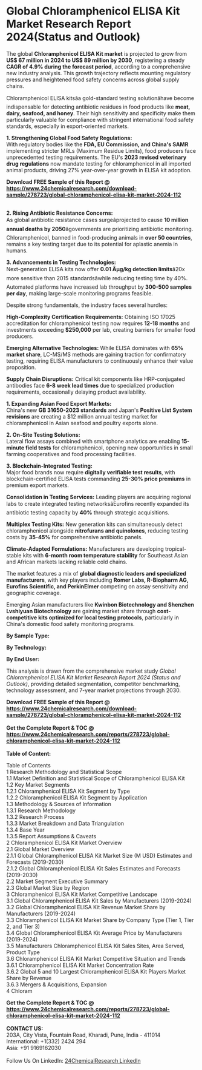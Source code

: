 <h1>Global Chloramphenicol ELISA Kit Market Research Report 2024(Status and Outlook)</h1><p>The global <strong>Chloramphenicol ELISA Kit market</strong> is projected to grow from <strong>US$ 67 million in 2024 to US$ 89 million by 2030</strong>, registering a steady <strong>CAGR of 4.9% during the forecast period</strong>, according to a comprehensive new industry analysis. This growth trajectory reflects mounting regulatory pressures and heightened food safety concerns across global supply chains.</p><p>Chloramphenicol ELISA kitsâa gold-standard testing solutionâhave become indispensable for detecting antibiotic residues in food products like <strong>meat, dairy, seafood, and honey</strong>. Their high sensitivity and specificity make them particularly valuable for compliance with stringent international food safety standards, especially in export-oriented markets.</p><p><strong>1. Strengthening Global Food Safety Regulations:</strong><br>
With regulatory bodies like the <strong>FDA, EU Commission, and China's SAMR</strong> implementing stricter MRLs (Maximum Residue Limits), food producers face unprecedented testing requirements. The EU's <strong>2023 revised veterinary drug regulations</strong> now mandate testing for chloramphenicol in all imported animal products, driving 27% year-over-year growth in ELISA kit adoption.</p><div><b>Download FREE Sample of this Report @ 
            <a href="https://www.24chemicalresearch.com/download-sample/278723/global-chloramphenicol-elisa-kit-market-2024-112">
            https://www.24chemicalresearch.com/download-sample/278723/global-chloramphenicol-elisa-kit-market-2024-112</a></b></div><br><p><strong>2. Rising Antibiotic Resistance Concerns:</strong><br>
As global antibiotic resistance cases surgeâprojected to cause <strong>10 million annual deaths by 2050</strong>âgovernments are prioritizing antibiotic monitoring. Chloramphenicol, banned in food-producing animals in <strong>over 50 countries</strong>, remains a key testing target due to its potential for aplastic anemia in humans.</p><p><strong>3. Advancements in Testing Technologies:</strong><br>
Next-generation ELISA kits now offer <strong>0.01 Âµg/kg detection limits</strong>â20x more sensitive than 2015 standardsâwhile reducing testing time by 40%. Automated platforms have increased lab throughput by <strong>300-500 samples per day</strong>, making large-scale monitoring programs feasible.</p><p>Despite strong fundamentals, the industry faces several hurdles:</p><p><strong>High-Complexity Certification Requirements:</strong> Obtaining ISO 17025 accreditation for chloramphenicol testing now requires <strong>12-18 months</strong> and investments exceeding <strong>$250,000</strong> per lab, creating barriers for smaller food producers.</p><p><strong>Emerging Alternative Technologies:</strong> While ELISA dominates with <strong>65% market share</strong>, LC-MS/MS methods are gaining traction for confirmatory testing, requiring ELISA manufacturers to continuously enhance their value proposition.</p><p><strong>Supply Chain Disruptions:</strong> Critical kit components like HRP-conjugated antibodies face <strong>6-8 week lead times</strong> due to specialized production requirements, occasionally delaying product availability.</p><p><strong>1. Expanding Asian Food Export Markets:</strong><br>
China's new <strong>GB 31650-2023 standards</strong> and Japan's <strong>Positive List System revisions</strong> are creating a $12 million annual testing market for chloramphenicol in Asian seafood and poultry exports alone.</p><p><strong>2. On-Site Testing Solutions:</strong><br>
Lateral flow assays combined with smartphone analytics are enabling <strong>15-minute field tests</strong> for chloramphenicol, opening new opportunities in small farming cooperatives and food processing facilities.</p><p><strong>3. Blockchain-Integrated Testing:</strong><br>
Major food brands now require <strong>digitally verifiable test results</strong>, with blockchain-certified ELISA tests commanding <strong>25-30% price premiums</strong> in premium export markets.</p><p><strong>Consolidation in Testing Services:</strong> Leading players are acquiring regional labs to create integrated testing networksâEurofins recently expanded its antibiotic testing capacity by <strong>40%</strong> through strategic acquisitions.</p><p><strong>Multiplex Testing Kits:</strong> New generation kits can simultaneously detect chloramphenicol alongside <strong>nitrofurans and quinolones</strong>, reducing testing costs by <strong>35-45%</strong> for comprehensive antibiotic panels.</p><p><strong>Climate-Adapted Formulations:</strong> Manufacturers are developing tropical-stable kits with <strong>6-month room temperature stability</strong> for Southeast Asian and African markets lacking reliable cold chains.</p><p>The market features a mix of <strong>global diagnostic leaders and specialized manufacturers</strong>, with key players including <strong>Romer Labs, R-Biopharm AG, Eurofins Scientific, and PerkinElmer</strong> competing on assay sensitivity and geographic coverage.</p><p>Emerging Asian manufacturers like <strong>Kwinbon Biotechnology and Shenzhen Lvshiyuan Biotechnology</strong> are gaining market share through <strong>cost-competitive kits optimized for local testing protocols</strong>, particularly in China's domestic food safety monitoring programs.</p><p><strong>By Sample Type:</strong></p><p><strong>By Technology:</strong></p><p><strong>By End User:</strong></p><p>This analysis is drawn from the comprehensive market study <em>Global Chloramphenicol ELISA Kit Market Research Report 2024 (Status and Outlook)</em>, providing detailed segmentation, competitor benchmarking, technology assessment, and 7-year market projections through 2030.</p><div><b>Download FREE Sample of this Report @ 
            <a href="https://www.24chemicalresearch.com/download-sample/278723/global-chloramphenicol-elisa-kit-market-2024-112">
            https://www.24chemicalresearch.com/download-sample/278723/global-chloramphenicol-elisa-kit-market-2024-112</a></b></div><br><div><b>Get the Complete Report & TOC @ 
            <a href="https://www.24chemicalresearch.com/reports/278723/global-chloramphenicol-elisa-kit-market-2024-112">
            https://www.24chemicalresearch.com/reports/278723/global-chloramphenicol-elisa-kit-market-2024-112</a></b></div><br>
            <b>Table of Content:</b><p>Table of Contents<br />
1 Research Methodology and Statistical Scope<br />
1.1 Market Definition and Statistical Scope of Chloramphenicol ELISA Kit<br />
1.2 Key Market Segments<br />
1.2.1 Chloramphenicol ELISA Kit Segment by Type<br />
1.2.2 Chloramphenicol ELISA Kit Segment by Application<br />
1.3 Methodology & Sources of Information<br />
1.3.1 Research Methodology<br />
1.3.2 Research Process<br />
1.3.3 Market Breakdown and Data Triangulation<br />
1.3.4 Base Year<br />
1.3.5 Report Assumptions & Caveats<br />
2 Chloramphenicol ELISA Kit Market Overview<br />
2.1 Global Market Overview<br />
2.1.1 Global Chloramphenicol ELISA Kit Market Size (M USD) Estimates and Forecasts (2019-2030)<br />
2.1.2 Global Chloramphenicol ELISA Kit Sales Estimates and Forecasts (2019-2030)<br />
2.2 Market Segment Executive Summary<br />
2.3 Global Market Size by Region<br />
3 Chloramphenicol ELISA Kit Market Competitive Landscape<br />
3.1 Global Chloramphenicol ELISA Kit Sales by Manufacturers (2019-2024)<br />
3.2 Global Chloramphenicol ELISA Kit Revenue Market Share by Manufacturers (2019-2024)<br />
3.3 Chloramphenicol ELISA Kit Market Share by Company Type (Tier 1, Tier 2, and Tier 3)<br />
3.4 Global Chloramphenicol ELISA Kit Average Price by Manufacturers (2019-2024)<br />
3.5 Manufacturers Chloramphenicol ELISA Kit Sales Sites, Area Served, Product Type<br />
3.6 Chloramphenicol ELISA Kit Market Competitive Situation and Trends<br />
3.6.1 Chloramphenicol ELISA Kit Market Concentration Rate<br />
3.6.2 Global 5 and 10 Largest Chloramphenicol ELISA Kit Players Market Share by Revenue<br />
3.6.3 Mergers & Acquisitions, Expansion<br />
4 Chloram</p><div><b>Get the Complete Report & TOC @ 
            <a href="https://www.24chemicalresearch.com/reports/278723/global-chloramphenicol-elisa-kit-market-2024-112">
            https://www.24chemicalresearch.com/reports/278723/global-chloramphenicol-elisa-kit-market-2024-112</a></b></div><br><b>CONTACT US:</b><br>
            203A, City Vista, Fountain Road, Kharadi, Pune, India - 411014<br>
            International: +1(332) 2424 294<br>
            Asia: +91 9169162030 <br><br>
            Follow Us On LinkedIn: <a href="https://www.linkedin.com/company/24chemicalresearch/">24ChemicalResearch LinkedIn</a>